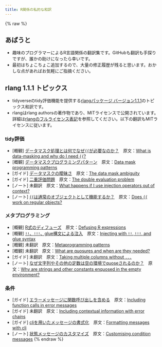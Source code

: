 ```yaml
---
title: R関係の私的な和訳
---
```


{% raw %}
## あばうと

- 趣味のプログラマーによるR言語関係の翻訳集です。GitHubも翻訳も手探りですが、誰かの助けになったら幸いです。
- 最初はちょこちょこ追加するので、大量の修正履歴が残ると思います。おかしな点があればお気軽にご指摘ください。

## rlang 1.1.1 トピックス

- tidyverseのtidy評価機能を提供する[rlangパッケージ バージョン1.1.1](https://rlang.r-lib.org/index.html)のトピックス和訳です。
- rlangはrlang authorsの著作物であり、MITライセンスで公開されています。詳細は[rlangのフルライセンス表記](https://rlang.r-lib.org/LICENSE.html)を参照してください。以下の翻訳もMITライセンスに従います。

### tidy評価
- [概観] [データマスク処理とは何でなぜ`{{`が必要なのか？](rlang1.1.1-topics/topic-data-mask.md)　原文：[What is data-masking and why do I need `{{`?](https://rlang.r-lib.org/reference/topic-data-mask.html)
- [概観] [データマスクプログラミングパターン](rlang1.1.1-topics/topic-data-mask-programming.md)　原文：[Data mask programming patterns](https://rlang.r-lib.org/reference/topic-data-mask-programming.html)
- [ガイド] [データマスクの曖昧さ](rlang1.1.1-topics/topic-data-mask-ambiguity.md)　原文：[The data mask ambiguity](https://rlang.r-lib.org/reference/topic-data-mask-ambiguity.html)
- [ガイド] [二重評価問題](rlang1.1.1-topics/topic-double-evaluation.md)　原文：[The double evaluation problem](https://rlang.r-lib.org/reference/topic-double-evaluation.html)
- [ノート] 未翻訳　原文：[What happens if I use injection operators out of context?](https://rlang.r-lib.org/reference/topic-inject-out-of-context.html)
- [ノート] [`{{`は通常のオブジェクトとして機能するか？](rlang1.1.1-topics/topic-embrace-non-args.md)　原文：[Does `{{` work on regular objects?](https://rlang.r-lib.org/reference/topic-embrace-non-args.html)
### メタプログラミング
- [概観] [R式のディフューズ](rlang1.1.1-topics/topic-defuse.md)　原文：[Defusing R expressions](https://rlang.r-lib.org/reference/topic-defuse.html)
- [概観] [`!!`、`!!!`、glue構文による注入](rlang1.1.1-topics/topic-inject.md)　原文：[Injecting with `!!`, `!!!`, and glue syntax](https://rlang.r-lib.org/reference/topic-inject.html)
- [概観] 未翻訳　原文：[Metaprogramming patterns](https://rlang.r-lib.org/reference/topic-metaprogramming.html)
- [概観] 未翻訳　原文：[What are quosures and when are they needed?](https://rlang.r-lib.org/reference/topic-quosure.html)
- [ガイド] 未翻訳　原文：[Taking multiple columns without `...`](https://rlang.r-lib.org/reference/topic-multiple-columns.html)
- [ノート] [なぜ文字列やその他の定数は空の環境でquoseされるのか？](rlang1.1.1-topics/topic-embrace-constants.md)　原文：[Why are strings and other constants enquosed in the empty environment?](https://rlang.r-lib.org/reference/topic-embrace-constants.html)
### 条件
- [ガイド] [エラーメッセージに関数呼び出しを含める](topic-error-call.md)　原文：[Including function calls in error messages](https://rlang.r-lib.org/reference/topic-error-call.html)
- [ガイド] 未翻訳　原文：[Including contextual information with error chains](https://rlang.r-lib.org/reference/topic-error-chaining.html)
- [ガイド] [cliを用いたメッセージの書式化](rlang1.1.1-topics/topic-condition-formatting.md)　原文：[Formatting messages with cli](https://rlang.r-lib.org/reference/topic-condition-formatting.html)
- [ノート] [状態メッセージのカスタマイズ](rlang1.1.1-topics/topic-condition-customisation.md)　原文：[Customising condition messages](https://rlang.r-lib.org/reference/topic-condition-customisation.html)
{% endraw %}
